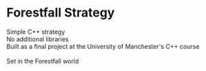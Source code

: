 # Forestfall Strategy
Simple C++ strategy \
No additional libraries \
Built as a final project at the University of Manchester's C++ course\
\
Set in the Forestfall world


